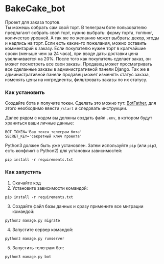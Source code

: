 # BakeCake_bot

Проект для заказа тортов.\
Ты можешь собрать сам свой торт. В телеграм боте пользователю предлагают собрать свой торт, нужно выбрать: форму торта, топпинг, количество уровней. А так же по желанию может выбрать: декор, ягоды и надпись на торт. Если есть какие-то пожелания, можно оставить комментарий к заказу. Если покупателю нужен торт в кратчайшие сроки (меньше чем за 24 часа), при вводе даты доставки цена увеличивается на 20%. После того как покупатель сделает заказ, он может посмотреть все свои заказы.
Продавец может просматривать все сделанные заказы в административной панели Django. Так же в административной панели продавец может изменять статус заказа, изменять цены на ингредиенты, фильтровать заказы по их статусу.


### Как установить

Создайте бота и получите токен.
Сделать это можно тут: [BotFather](https://telegram.me/BotFather), для этого необходимо
ввести `/start` и следовать инструкции.


Далее рядом с кодом вы должны создать файл `.env`, в котором будут храниться
ваши личные данные:

```
BOT_TOKEN='Ваш токен телеграм бота'
SECRET_KEY='секретный ключ проекта'
```

Python3 должен быть уже установлен. Затем используйте `pip` (или `pip3`, есть
конфликт с Python2) для установки зависимостей:

```
pip install -r requirements.txt
```
### Как запустить
1. Скачайте код
2. Установите зависимости командой:
```
pip install -r requirements.txt
```
3. Создайте файл базы данных и сразу примените все миграции командой:
```
python3 manage.py migrate
```
4. Запустите сервер командой:
```
python3 manage.py runserver
```
5. Запустить телеграм бот:
```
python3 manage.py bot
```
